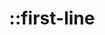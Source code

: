 ---
title: "::first-line"
category: css
keywords: pseudo-element
last_test_date: "2020-05-21"
test_url: "/tests/css-pseudo-elements.html"
test_results_url: "https://app.emailonacid.com/app/acidtest/qXO9EwD1KSCSCrmUEccVDxVOl3Cyc4LPAbb83ElW2OFge/list"
stats: {
    apple-mail: {
        macos: {
            "13":"y"
        },
        ios: {
            "13":"y"
        }
    },
    gmail: {
        desktop-webmail: {
            "2020-05":"n"
        },
        ios: {
            "2020-05":"n"
        },
        android: {
            "2020-05":"n"
        },
        mobile-webmail: {
            "2020-05":"n"
        }
    },
    orange: {
        desktop-webmail: {
            "2020-05":"y",
            "2021-03":"y"
        },
        ios: {
            "2020-05":"y"
        },
        android: {
            "2020-05":"n"
        }
    },
    outlook: {
        windows: {
            "2003":"y",
            "2007":"n",
            "2010":"n",
            "2013":"n",
            "2016":"n",
            "2019":"n"
        },
        windows-10-mail: {
            "2020-05":"n"
        },
        macos: {
            "2011":"y",
            "2016":"y",
            "2019":"a #1"
        },
        outlook-com: {
            "2020-05":"n"
        },
        ios: {
            "2.51.1":"y",
            "4.38.0":"n"
        },
        android: {
            "2020-05":"n"
        }
    },
    samsung-email: {
        android: {
            "6.0":"y"
        }
    },
    sfr: {
        desktop-webmail: {
            "2020-05":"y"
        },
        ios: {
            "2020-05":"n"
        },
        android: {
            "2020-05":"n"
        }
    },
    thunderbird: {
        macos: {
            "68.8":"y"
        }
    },
    aol: {
        desktop-webmail: {
            "2020-05":"y"
        },
        ios: {
            "2020-05":"y"
        },
        android: {
            "2020-05":"y"
        }
    },
    yahoo: {
        desktop-webmail: {
            "2020-05":"y"
        },
        ios: {
            "2020-05":"y"
        },
        android: {
            "2020-05":"y"
        }
    },
    protonmail: {
        desktop-webmail: {
            "2020-05":"n"
        },
        ios: {
            "2020-05":"n"
        },
        android: {
            "2020-05":"y"
        }
    },
    hey: {
        desktop-webmail: {
            "2020-06":"y"
        }
    },
    mail-ru: {
        desktop-webmail: {
            "2020-10":"n"
        }
    }
}
notes_by_num: {
    "1": "Not supported with non Outlook accounts."
}
links: {
    "Can I use: ::first-line":"https://caniuse.com/#feat=css-first-line",
    "MDN: ::first-line":"https://developer.mozilla.org/en-US/docs/Web/CSS/::first-line"
}
---